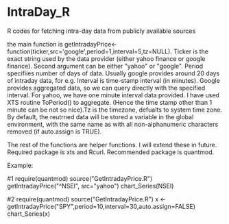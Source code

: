 IntraDay_R
==========

R codes for fetching intra-day data from publicly available sources

the main function is getIntradayPrice<- function(ticker,src='google',period=1,interval=5,tz=NULL).
Ticker is the exact string used by the data provider (either yahoo finance or google finance). Second argument can be either 
"yahoo" or "google". Period specifiies number of days of data. Usually google provides around 20 days of intraday data, for e.g.
Interval is time-stamp interval (in minutes). Google provides aggregated data, so we can query directly with the specified
interval. For yahoo, we have one minute interval data provided. I have used XTS routine ToPeriod() to aggregate. (Hence the 
time stamp other than 1 minute can be not so nice).Tz is the timezone, defualts to system time zone. By default, the reutrned data will be stored a variable in the global environment, with the same name as <ticker> with all non-alphanumeric characters removed (if auto.assign is TRUE).


The rest of the functions are helper functions. I will extend these in future. Required package is xts and Rcurl. Recommended
package is quantmod.

Example:

#1
require(quantmod)
source("GetIntradayPrice.R")
getIntradayPrice("^NSEI", src="yahoo")
chart_Series(NSEI)

#2
require(quantmod)
source("GetIntradayPrice.R")
x <- getIntradayPrice("SPY",period=10,interval=30,auto.assign=FALSE)
chart_Series(x)


